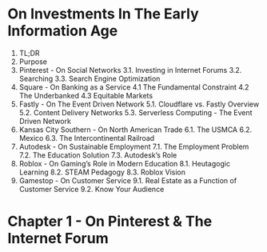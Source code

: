 # On Investments In The Early Information Age

1. TL;DR
2. Purpose
3. Pinterest - On Social Networks
3.1.  Investing in Internet Forums
3.2.  Searching
3.3.  Search Engine Optimization
4. Square - On Banking as a Service
4.1 The Fundamental Constraint
4.2 The Underbanked
4.3 Equitable Markets
5. Fastly - On The Event Driven Network
5.1. Cloudflare vs. Fastly Overview
5.2. Content Delivery Networks
5.3. Serverless Computing - The Event Driven Network
6. Kansas City Southern - On North American Trade
6.1. The USMCA
6.2. Mexico
6.3. The Intercontinental Railroad
7. Autodesk - On Sustainable Employment
7.1. The Employment Problem
7.2. The Education Solution
7.3. Autodesk’s Role
8. Roblox - On Gaming’s Role in Modern Education
8.1. Heutagogic Learning
8.2. STEAM Pedagogy
8.3. Roblox Vision
9. Gamestop - On Customer Service
9.1. Real Estate as a Function of Customer Service
9.2. Know Your Audience


# Chapter 1 - On Pinterest & The Internet Forum

